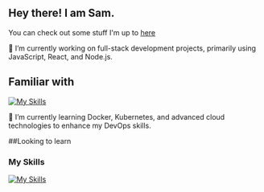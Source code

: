 ## Hey there! I am Sam.
You can check out some stuff I'm up to [here](https://glittery-yeot-b74309.netlify.app/) 

🔭 I’m currently working on full-stack development projects, primarily using JavaScript, React, and Node.js.



## Familiar with
[![My Skills](https://skillicons.dev/icons?i=html,css,node.js,react,ps,pr,git,ts,js,sqlite,tailwind,vite,vitest&perline=8)](https://skillicons.dev)

🌱 I’m currently learning Docker, Kubernetes, and advanced cloud technologies to enhance my DevOps skills.

##Looking to learn
### My Skills
[![My Skills](https://skillicons.dev/icons?i=docker,kubernetes,caws&perline=3)](https://skillicons.dev)

